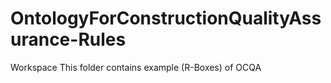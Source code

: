 # OntologyForConstructionQualityAssurance-Rules
Workspace
This folder contains example (R-Boxes) of OCQA